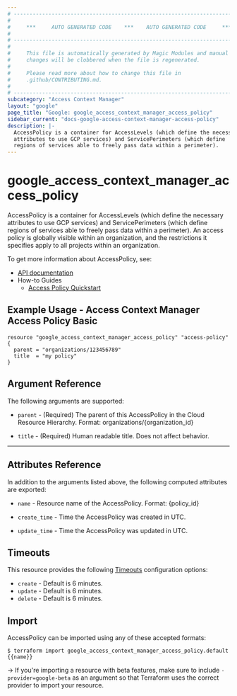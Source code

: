 ```yaml
---
# ----------------------------------------------------------------------------
#
#     ***     AUTO GENERATED CODE    ***    AUTO GENERATED CODE     ***
#
# ----------------------------------------------------------------------------
#
#     This file is automatically generated by Magic Modules and manual
#     changes will be clobbered when the file is regenerated.
#
#     Please read more about how to change this file in
#     .github/CONTRIBUTING.md.
#
# ----------------------------------------------------------------------------
subcategory: "Access Context Manager"
layout: "google"
page_title: "Google: google_access_context_manager_access_policy"
sidebar_current: "docs-google-access-context-manager-access-policy"
description: |-
  AccessPolicy is a container for AccessLevels (which define the necessary
  attributes to use GCP services) and ServicePerimeters (which define
  regions of services able to freely pass data within a perimeter).
---
```


# google\_access\_context\_manager\_access\_policy

AccessPolicy is a container for AccessLevels (which define the necessary
attributes to use GCP services) and ServicePerimeters (which define
regions of services able to freely pass data within a perimeter). An
access policy is globally visible within an organization, and the
restrictions it specifies apply to all projects within an organization.


To get more information about AccessPolicy, see:

* [API documentation](https://cloud.google.com/access-context-manager/docs/reference/rest/v1/accessPolicies)
* How-to Guides
    * [Access Policy Quickstart](https://cloud.google.com/access-context-manager/docs/quickstart)

## Example Usage - Access Context Manager Access Policy Basic


```hcl
resource "google_access_context_manager_access_policy" "access-policy" {
  parent = "organizations/123456789"
  title  = "my policy"
}
```

## Argument Reference

The following arguments are supported:


* `parent` -
  (Required)
  The parent of this AccessPolicy in the Cloud Resource Hierarchy.
  Format: organizations/{organization_id}

* `title` -
  (Required)
  Human readable title. Does not affect behavior.


- - -



## Attributes Reference

In addition to the arguments listed above, the following computed attributes are exported:


* `name` -
  Resource name of the AccessPolicy. Format: {policy_id}

* `create_time` -
  Time the AccessPolicy was created in UTC.

* `update_time` -
  Time the AccessPolicy was updated in UTC.


## Timeouts

This resource provides the following
[Timeouts](/docs/configuration/resources.html#timeouts) configuration options:

- `create` - Default is 6 minutes.
- `update` - Default is 6 minutes.
- `delete` - Default is 6 minutes.

## Import

AccessPolicy can be imported using any of these accepted formats:

```
$ terraform import google_access_context_manager_access_policy.default {{name}}
```

-> If you're importing a resource with beta features, make sure to include `-provider=google-beta`
as an argument so that Terraform uses the correct provider to import your resource.
